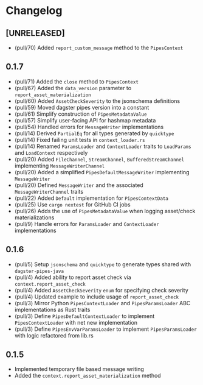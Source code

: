 # Changelog

## [UNRELEASED]

- (pull/70) Added `report_custom_message` method to the `PipesContext`

## 0.1.7

- (pull/71) Added the `close` method to `PipesContext`
- (pull/67) Added the `data_version` parameter to `report_asset_materialization`
- (pull/60) Added `AssetCheckSeverity` to the jsonschema definitions
- (pull/59) Moved dagster pipes version into a constant
- (pull/61) Simplify construction of `PipesMetadataValue`
- (pull/57) Simplify user-facing API for hashmap metadata
- (pull/54) Handled errors for `MessageWriter` implementations
- (pull/14) Derived `PartialEq` for all types generated by `quicktype`
- (pull/14) Fixed failing unit tests in `context_loader.rs`
- (pull/14) Renamed `ParamsLoader` and `ContextLoader` traits to `LoadParams` and `LoadContext` respectively
- (pull/20) Added `FileChannel`, `StreamChannel`, `BufferedStreamChannel` implementing `MessageWriterChannel`
- (pull/20) Added a simplified `PipesDefaultMessageWriter` implementing `MessageWriter`
- (pull/20) Defined `MessageWriter` and the associated `MessageWriterChannel` traits
- (pull/22) Added `Default` implementation for `PipesContextData`
- (pull/25) Use `cargo nextest` for GitHub CI jobs
- (pull/26) Adds the use of `PipesMetadataValue` when logging asset/check materializations
- (pull/9) Handle errors for `ParamsLoader` and `ContextLoader` implementations

## 0.1.6

- (pull/5) Setup `jsonschema` and `quicktype` to generate types shared with `dagster-pipes-java`
- (pull/4) Added ability to report asset check via `context.report_asset_check`
- (pull/4) Added `AssetCheckSeverity` `enum` for specifying check severity
- (pull/4) Updated example to include usage of `report_asset_check`
- (pull/3) Mirror Python `PipesContextLoader` and `PipesParamsLoader` ABC implementations as Rust traits
- (pull/3) Define `PipesDefaultContextLoader` to implement `PipesContextLoader` with net new implementation
- (pull/3) Define `PipesEnvVarParamsLoader` to implement `PipesParamsLoader` with logic refactored from lib.rs

## 0.1.5

- Implemented temporary file based message writing
- Added the `context.report_asset_materialization` method
